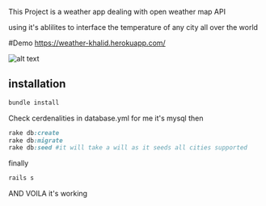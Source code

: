 
This Project is a weather app dealing with open weather map API 

using it's ablilites to interface the temperature of any city all over the world

#Demo
https://weather-khalid.herokuapp.com/

![alt text](https://image.ibb.co/dqtwHK/Screenshot_from_2018_09_16_13_53_15.png)

## installation
```ruby
bundle install
```

Check cerdenalities in database.yml for me it's mysql
then 

```ruby
rake db:create
rake db:migrate
rake db:seed #it will take a will as it seeds all cities supported
```
finally 

```ruby
rails s 
```
AND VOILA it's working
